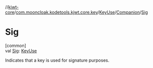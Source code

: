 //[kjwt-core](../../../../index.md)/[com.mooncloak.kodetools.kjwt.core.key](../../index.md)/[KeyUse](../index.md)/[Companion](index.md)/[Sig](-sig.md)

# Sig

[common]\
val [Sig](-sig.md): [KeyUse](../index.md)

Indicates that a key is used for signature purposes.
